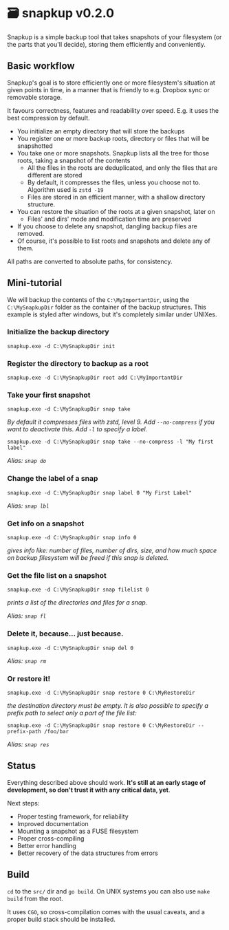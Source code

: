 # 🗃️ snapkup v0.2.0

Snapkup is a simple backup tool that takes snapshots of your filesystem (or the parts that you'll decide), storing them efficiently and conveniently.

## Basic workflow

Snapkup's goal is to store efficiently one or more filesystem's situation at given points in time, in a manner that is friendly to e.g. Dropbox sync or removable storage.

It favours correctness, features and readability over speed. E.g. it uses the best compression by default.

- You initialize an empty directory that will store the backups
- You register one or more backup roots, directory or files that will be snapshotted
- You take one or more snapshots. Snapkup lists all the tree for those roots, taking a snapshot of the contents
    - All the files in the roots are deduplicated, and only the files that are different are stored
    - By default, it compresses the files, unless you choose not to. Algorithm used is `zstd -19`
    - Files are stored in an efficient manner, with a shallow directory structure.
- You can restore the situation of the roots at a given snapshot, later on
    - Files' and dirs' mode and modification time are preserved
- If you choose to delete any snapshot, dangling backup files are removed.
- Of course, it's possible to list roots and snapshots and delete any of them.

All paths are converted to absolute paths, for consistency.

## Mini-tutorial

We will backup the contents of the `C:\MyImportantDir`, using the `C:\MySnapkupDir` folder as the container of the backup structures. This example is styled after windows, but it's completely similar under UNIXes.

### Initialize the backup directory

`snapkup.exe -d C:\MySnapkupDir init`

### Register the directory to backup as a root

`snapkup.exe -d C:\MySnapkupDir root add C:\MyImportantDir`

### Take your first snapshot

`snapkup.exe -d C:\MySnapkupDir snap take`

*By default it compresses files with zstd, level 9. Add `--no-compress` if you want to deactivate this. Add `-l` to specify a label.*

`snapkup.exe -d C:\MySnapkupDir snap take --no-compress -l "My first label"`

*Alias: `snap do`*

### Change the label of a snap

`snapkup.exe -d C:\MySnapkupDir snap label 0 "My First Label"`

*Alias: `snap lbl`*

### Get info on a snapshot

`snapkup.exe -d C:\MySnapkupDir snap info 0`

*gives info like: number of files, number of dirs, size, and how much space on backup filesystem will be freed if this snap is deleted.*

### Get the file list on a snapshot

`snapkup.exe -d C:\MySnapkupDir snap filelist 0`

*prints a list of the directories and files for a snap.*

*Alias: `snap fl`*

### Delete it, because... just because.

`snapkup.exe -d C:\MySnapkupDir snap del 0`

*Alias: `snap rm`*

### Or restore it!

`snapkup.exe -d C:\MySnapkupDir snap restore 0 C:\MyRestoreDir`

*the destination directory must be empty. It is also possible to specify a prefix path to select only a part of the file list:*

`snapkup.exe -d C:\MySnapkupDir snap restore 0 C:\MyRestoreDir --prefix-path /foo/bar`

*Alias: `snap res`*

## Status

Everything described above should work. **It's still at an early stage of development, so don't trust it with any critical data, yet**. 

Next steps:

- Proper testing framework, for reliability
- Improved documentation
- Mounting a snapshot as a FUSE filesystem
- Proper cross-compiling
- Better error handling
- Better recovery of the data structures from errors

## Build

`cd` to the `src/` dir and `go build`. On UNIX systems you can also use `make build` from the root.

It uses `CGO`, so cross-compilation comes with the usual caveats, and a proper build stack should be installed.